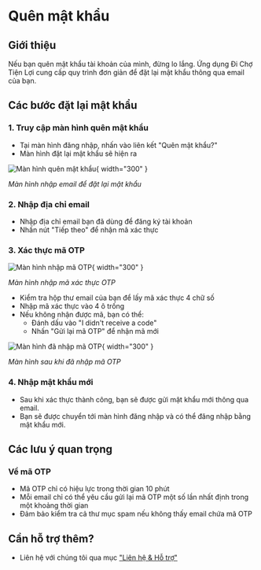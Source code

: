 # Quên mật khẩu

## Giới thiệu
Nếu bạn quên mật khẩu tài khoản của mình, đừng lo lắng. Ứng dụng Đi Chợ Tiện Lợi cung cấp quy trình đơn giản để đặt lại mật khẩu thông qua email của bạn.

## Các bước đặt lại mật khẩu

### 1. Truy cập màn hình quên mật khẩu
- Tại màn hình đăng nhập, nhấn vào liên kết "Quên mật khẩu?"
- Màn hình đặt lại mật khẩu sẽ hiện ra

![Màn hình quên mật khẩu](../../assets/images/auth/forgot_password1.png){ width="300" }

*Màn hình nhập email để đặt lại mật khẩu*

### 2. Nhập địa chỉ email
- Nhập địa chỉ email bạn đã dùng để đăng ký tài khoản
- Nhấn nút "Tiếp theo" để nhận mã xác thực

### 3. Xác thực mã OTP

![Màn hình nhập mã OTP](../../assets/images/auth/otp_new.png){ width="300" }

*Màn hình nhập mã xác thực OTP*

- Kiểm tra hộp thư email của bạn để lấy mã xác thực 4 chữ số
- Nhập mã xác thực vào 4 ô trống
- Nếu không nhận được mã, bạn có thể:
  - Đánh dấu vào "I didn't receive a code"
  - Nhấn "Gửi lại mã OTP" để nhận mã mới

![Màn hình đã nhập mã OTP](../../assets/images/auth/otp_filled.png){ width="300" }

*Màn hình sau khi đã nhập mã OTP*

### 4. Nhập mật khẩu mới
- Sau khi xác thực thành công, bạn sẽ được gửi mật khẩu mới thông qua email.
- Bạn sẽ được chuyển tới màn hình đăng nhập và có thể đăng nhập bằng mật khẩu mới.

## Các lưu ý quan trọng

### Về mã OTP
- Mã OTP chỉ có hiệu lực trong thời gian 10 phút
- Mỗi email chỉ có thể yêu cầu gửi lại mã OTP một số lần nhất định trong một khoảng thời gian
- Đảm bảo kiểm tra cả thư mục spam nếu không thấy email chứa mã OTP



## Cần hỗ trợ thêm?

- Liên hệ với chúng tôi qua mục ["Liên hệ & Hỗ trợ"](../../support.md)
